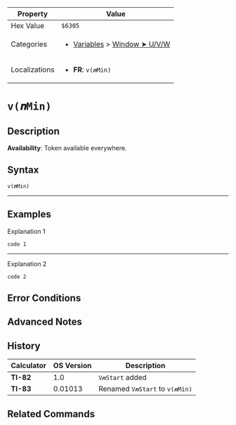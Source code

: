 | Property      | Value |
|---------------|-------|
| Hex Value     | `$6305`|
| Categories    | <ul><li>[Variables](<../categories/Variables.md>) > [Window ➤ U/V/W](<../categories/Variables.md#Window ➤ U/V/W>)</li></ul> |
| Localizations | <ul><li><b>FR</b>: `v(𝒏Min)`</li></ul> |

# `v(𝒏Min)`

## Description



<b>Availability</b>: Token available everywhere.

## Syntax
`v(𝒏Min)`

<hr>

## Examples

Explanation 1
```ti-basic
code 1
```
---
Explanation 2
```ti-basic
code 2
```

## Error Conditions


## Advanced Notes


## History
| Calculator | OS Version | Description |
|------------|------------|-------------|
| <b>TI-82</b> | 1.0 | `V𝒏Start` added |
| <b>TI-83</b> | 0.01013 | Renamed `V𝒏Start` to `v(𝒏Min)`

## Related Commands

